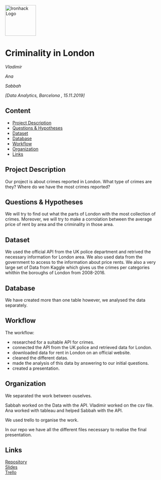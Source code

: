 <img src="https://bit.ly/2VnXWr2" alt="Ironhack Logo" width="100"/>

# Criminality in London

*Vladimir*

*Ana*

*Sabbah*

*[Data Analytics, Barcelona , 15.11.2019]*

## Content
- [Project Description](#project-description)
- [Questions & Hypotheses](#questions-hypotheses)
- [Dataset](#dataset)
- [Database](#database)
- [Workflow](#workflow)
- [Organization](#organization)
- [Links](#links)

## Project Description
Our project is about crimes reported in London. What type of crimes are they? Where do we have the most crimes reported?

## Questions & Hypotheses
We will try to find out what the parts of London with the most collection of crimes. Moreover, we will try to make a corrolation between the average price of rent by area and the criminality in those area.

## Dataset

We used the official API from the UK police department and retrived the necessary information for London area.
We also used data from the government to access to the information about price rents. 
We also a very large set of Data from Kaggle which gives us the crimes per categories whithin the boroughs of London from 2008-2016.

## Database

We have created more than one table however, we analysed the data separately.


## Workflow

The workflow:

- researched for a suitable API for crimes.
- connected the API from the UK police and retrieved data for London.
- downloaded data for rent in London on an official website.
- cleaned the different datas.
- made the analysis of this data by answering to our initial questions.
- created a presentation.


## Organization

We separated the work between ouselves.

Sabbah worked on the Data with the API.
Vladimir worked on the csv file.
Ana worked with tableau and helped Sabbah with the API.

We used trello to organise the work.

In our repo we have all the different files necessary to realise the final presentation.

## Links

[Repository](https://github.com/IslaamSabbah/Project-Week-3-Data-Thieves/edit/master/your-project/)  
[Slides](https://docs.google.com/presentation/d/1toVeoJ4Vvo6pogmGgtamIY0An25XeE9KJyAiq_bRON8/edit#slide=id.p)  
[Trello](https://trello.com/b/8axr5lUS/3rd-project)  
